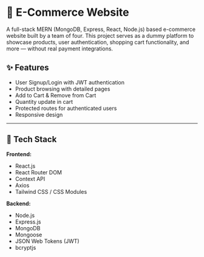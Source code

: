 # 🛒 E-Commerce Website

A full-stack MERN (MongoDB, Express, React, Node.js) based e-commerce website built by a team of four. This project serves as a dummy platform to showcase products, user authentication, shopping cart functionality, and more — without real payment integrations.

## ✨ Features

- User Signup/Login with JWT authentication
- Product browsing with detailed pages
- Add to Cart & Remove from Cart
- Quantity update in cart
- Protected routes for authenticated users
- Responsive design

---

## 🧰 Tech Stack

**Frontend:**
- React.js
- React Router DOM
- Context API
- Axios
- Tailwind CSS / CSS Modules

**Backend:**
- Node.js
- Express.js
- MongoDB
- Mongoose
- JSON Web Tokens (JWT)
- bcryptjs



